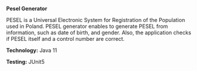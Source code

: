 <b>Pesel Generator</b>

PESEL is a Universal Electronic System for Registration of the Population used in Poland. 
PESEL generator enables to generate PESEL from information, such as date of birth, and gender. Also, the application checks if PESEL itself and a control number are correct.

<b>Technology:</b> Java 11

<b>Testing:</b> JUnit5
